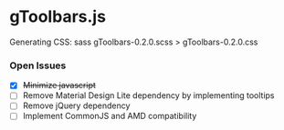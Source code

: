 # gToolbars.js

Generating CSS:
  sass gToolbars-0.2.0.scss > gToolbars-0.2.0.css

### Open Issues

- [x] ~~Minimize javascript~~
- [ ] Remove Material Design Lite dependency by implementing tooltips
- [ ] Remove jQuery dependency
- [ ] Implement CommonJS and AMD compatibility
